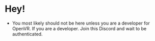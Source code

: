 # Hey! 

- You most likely should not be here unless you are a developer for OpenVR. If you are a developer. Join this Discord and wait to be authenticated.

